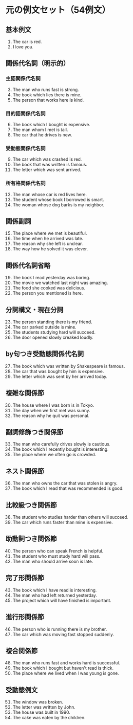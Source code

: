 # 元の例文セット（54例文）

## 基本例文
1. The car is red.
2. I love you.

## 関係代名詞（明示的）

### 主語関係代名詞
3. The man who runs fast is strong.
4. The book which lies there is mine.
5. The person that works here is kind.

### 目的語関係代名詞
6. The book which I bought is expensive.
7. The man whom I met is tall.
8. The car that he drives is new.

### 受動態関係代名詞
9. The car which was crashed is red.
10. The book that was written is famous.
11. The letter which was sent arrived.

### 所有格関係代名詞
12. The man whose car is red lives here.
13. The student whose book I borrowed is smart.
14. The woman whose dog barks is my neighbor.

## 関係副詞
15. The place where we met is beautiful.
16. The time when he arrived was late.
17. The reason why she left is unclear.
18. The way how he solved it was clever.

## 関係代名詞省略
19. The book I read yesterday was boring.
20. The movie we watched last night was amazing.
21. The food she cooked was delicious.
22. The person you mentioned is here.

## 分詞構文・現在分詞
23. The person standing there is my friend.
24. The car parked outside is mine.
25. The students studying hard will succeed.
26. The door opened slowly creaked loudly.

## by句つき受動態関係代名詞
27. The book which was written by Shakespeare is famous.
28. The car that was bought by him is expensive.
29. The letter which was sent by her arrived today.

## 複雑な関係節
30. The house where I was born is in Tokyo.
31. The day when we first met was sunny.
32. The reason why he quit was personal.

## 副詞修飾つき関係節
33. The man who carefully drives slowly is cautious.
34. The book which I recently bought is interesting.
35. The place where we often go is crowded.

## ネスト関係節
36. The man who owns the car that was stolen is angry.
37. The book which I read that was recommended is good.

## 比較級つき関係節
38. The student who studies harder than others will succeed.
39. The car which runs faster than mine is expensive.

## 助動詞つき関係節
40. The person who can speak French is helpful.
41. The student who must study hard will pass.
42. The man who should arrive soon is late.

## 完了形関係節
43. The book which I have read is interesting.
44. The man who had left returned yesterday.
45. The project which will have finished is important.

## 進行形関係節
46. The person who is running there is my brother.
47. The car which was moving fast stopped suddenly.

## 複合関係節
48. The man who runs fast and works hard is successful.
49. The book which I bought but haven't read is thick.
50. The place where we lived when I was young is gone.

## 受動態例文
51. The window was broken.
52. The letter was written by John.
53. The house was built in 1990.
54. The cake was eaten by the children.
